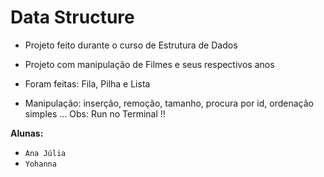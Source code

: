 # Data Structure

- Projeto feito durante o curso de Estrutura de Dados 

- Projeto com manipulação de Filmes e seus respectivos anos
- Foram feitas: Fila, Pilha e Lista 
- Manipulação: inserção, remoção, tamanho, procura por id, ordenação simples ... 
  Obs: Run no Terminal !! 


<b>Alunas:</b>
- `Ana Júlia`
- `Yohanna`
